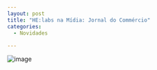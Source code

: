 ```yaml
---
layout: post
title: "HE:labs na Mídia: Jornal do Commércio"
categories:
  - Novidades
     
---
```


![image](/blog/images/posts/2012-06-14/1406.jpg)